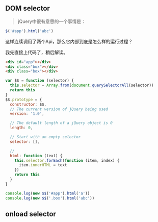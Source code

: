 ## DOM selector

> jQuery中很有意思的一个事情是：
```JavaScript
$('#app').html('abc')
```
这样连续调用了两个Api，那么它内部到底是怎么样的运行过程？

我先直接上代码了，稍后解读。

```html
<div id="app"></div>
<div class="box"></div>
<div class="box"></div>
```

```js
var $$ = function (selector) {
  this.selector = Array.from(document.querySelectorAll(selector))
  return this
}
$$.prototype = {
  constructor: $$,
  // The current version of jQuery being used
  version: '1.0',

  // The default length of a jQuery object is 0
  length: 0,

  // Start with an empty selector
  selector: [],

  //
  html: function (text) {
    this.selector.forEach(function (item, index) {
      item.innerHTML = text
    })
    return this
  }
}

console.log(new $$('#app').html('a'))
console.log(new $$('.box').html('abc'))

```

## onload selector
